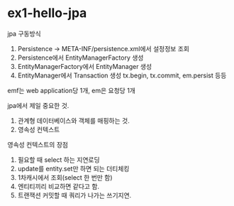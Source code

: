 # ex1-hello-jpa

jpa 구동방식
1. Persistence -> META-INF/persistence.xml에서 설정정보 조회
2. Persistence에서 EntityManagerFactory 생성
3. EntityManagerFactory에서 EntityManager 생성
4. EntityManager에서 Transaction 생성 tx.begin, tx.commit, em.persist 등등

emf는 web application당 1개, em은 요청당 1개

jpa에서 제일 중요한 것.
1. 관계형 데이터베이스와 객체를 매핑하는 것.
2. 영속성 컨텍스트


영속성 컨텍스트의 장점
1. 필요할 때 select 하는 지연로딩
2. update를 entity.set만 하면 되는 더티체킹
3. 1차캐시에서 조회(select 한 번만 함)
4. 엔티티끼리 비교하면 같다고 함.
5. 트랜잭션 커밋할 때 쿼리가 나가는 쓰기지연.

